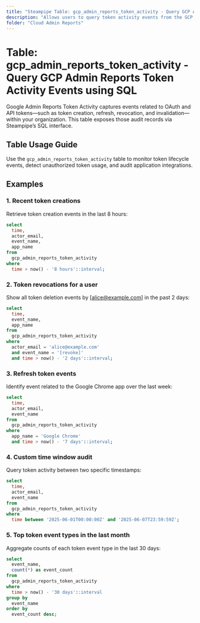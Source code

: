```yaml
---
title: "Steampipe Table: gcp_admin_reports_token_activity - Query GCP Admin Reports Token Activity Events using SQL"
description: "Allows users to query token activity events from the GCP Admin Reports API, providing insights into OAuth and API token usage and revocation events."
folder: "Cloud Admin Reports"
---
```


# Table: gcp_admin_reports_token_activity - Query GCP Admin Reports Token Activity Events using SQL

Google Admin Reports Token Activity captures events related to OAuth and API tokens—such as token creation, refresh, revocation, and invalidation—within your organization. This table exposes those audit records via Steampipe’s SQL interface.

## Table Usage Guide

Use the `gcp_admin_reports_token_activity` table to monitor token lifecycle events, detect unauthorized token usage, and audit application integrations.

## Examples

### 1. Recent token creations

Retrieve token creation events in the last 8 hours:

```sql
select
  time,
  actor_email,
  event_name,
  app_name
from
  gcp_admin_reports_token_activity
where
  time > now() - '8 hours'::interval;
```

### 2. Token revocations for a user

Show all token deletion events by [alice@example.com] in the past 2 days:

```sql
select
  time,
  event_name,
  app_name
from
  gcp_admin_reports_token_activity
where
  actor_email = 'alice@example.com'
  and event_name = '[revoke]'
  and time > now() - '2 days'::interval;
```

### 3. Refresh token events

Identify event related to the Google Chrome app over the last week:

```sql
select
  time,
  actor_email,
  event_name
from
  gcp_admin_reports_token_activity
where
  app_name = 'Google Chrome'
  and time > now() - '7 days'::interval;
```

### 4. Custom time window audit

Query token activity between two specific timestamps:

```sql
select
  time,
  actor_email,
  event_name
from
  gcp_admin_reports_token_activity
where
  time between '2025-06-01T00:00:00Z' and '2025-06-07T23:59:59Z';
```

### 5. Top token event types in the last month

Aggregate counts of each token event type in the last 30 days:

```sql
select
  event_name,
  count(*) as event_count
from
  gcp_admin_reports_token_activity
where
  time > now() - '30 days'::interval
group by
  event_name
order by
  event_count desc;
```
